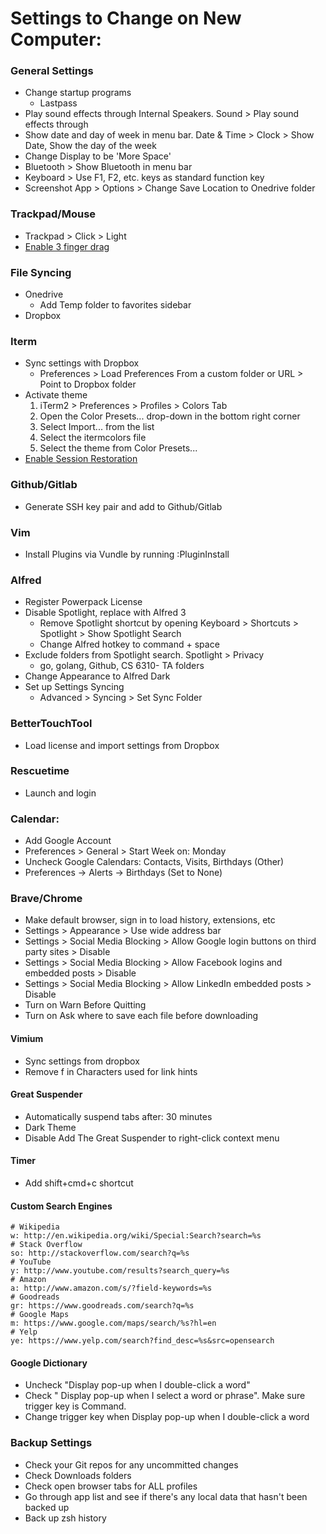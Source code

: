 # Settings to Change on New Computer:

### General Settings
* Change startup programs
    * Lastpass
* Play sound effects through Internal Speakers.  Sound > Play sound effects through
* Show date and day of week in menu bar. Date & Time > Clock > Show Date, Show the day of the week
* Change Display to be 'More Space'
* Bluetooth > Show Bluetooth in menu bar
* Keyboard > Use F1, F2, etc. keys as standard function key
* Screenshot App > Options > Change Save Location to Onedrive folder

### Trackpad/Mouse
* Trackpad > Click > Light
* [Enable 3 finger drag](https://support.apple.com/en-us/HT204609)

### File Syncing
* Onedrive
    * Add Temp folder to favorites sidebar
* Dropbox

### Iterm
* Sync settings with Dropbox
    * Preferences > Load Preferences From a custom folder or URL > Point to Dropbox folder
* Activate theme
    1. iTerm2 > Preferences > Profiles > Colors Tab
    2. Open the Color Presets... drop-down in the bottom right corner
    3. Select Import... from the list
    4. Select the itermcolors file
    5. Select the theme from Color Presets...
* [Enable Session Restoration](https://www.iterm2.com/documentation-restoration.html)

### Github/Gitlab
* Generate SSH key pair and add to Github/Gitlab

### Vim
* Install Plugins via Vundle by running :PluginInstall

### Alfred
* Register Powerpack License
* Disable Spotlight, replace with Alfred 3
    * Remove Spotlight shortcut by opening Keyboard > Shortcuts > Spotlight > Show Spotlight Search
    * Change Alfred hotkey to command + space
* Exclude folders from Spotlight search. Spotlight > Privacy
    * go, golang, Github, CS 6310- TA folders
* Change Appearance to Alfred Dark
* Set up Settings Syncing
    * Advanced > Syncing > Set Sync Folder

### BetterTouchTool
* Load license and import settings from Dropbox

### Rescuetime
* Launch and login

### Calendar:
* Add Google Account
* Preferences > General > Start Week on: Monday
* Uncheck Google Calendars: Contacts, Visits, Birthdays (Other)
* Preferences -> Alerts -> Birthdays (Set to None)

### Brave/Chrome
* Make default browser, sign in to load history, extensions, etc
* Settings > Appearance > Use wide address bar
* Settings > Social Media Blocking > Allow Google login buttons on third party sites > Disable
* Settings > Social Media Blocking > Allow Facebook logins and embedded posts > Disable
* Settings > Social Media Blocking > Allow LinkedIn embedded posts > Disable
* Turn on Warn Before Quitting
* Turn on Ask where to save each file before downloading

#### Vimium
* Sync settings from dropbox
* Remove f in Characters used for link hints

#### Great Suspender
* Automatically suspend tabs after: 30 minutes
* Dark Theme
* Disable Add The Great Suspender to right-click context menu

#### Timer
* Add shift+cmd+c shortcut

#### Custom Search Engines
```
# Wikipedia
w: http://en.wikipedia.org/wiki/Special:Search?search=%s
# Stack Overflow
so: http://stackoverflow.com/search?q=%s
# YouTube
y: http://www.youtube.com/results?search_query=%s
# Amazon
a: http://www.amazon.com/s/?field-keywords=%s
# Goodreads
gr: https://www.goodreads.com/search?q=%s
# Google Maps
m: https://www.google.com/maps/search/%s?hl=en
# Yelp
ye: https://www.yelp.com/search?find_desc=%s&src=opensearch
```

#### Google Dictionary
* Uncheck "Display pop-up when I double-click a word"
* Check " Display pop-up when I select a word or phrase".  Make sure trigger key is Command.
* Change trigger key when Display pop-up when I double-click a word

### Backup Settings
* Check your Git repos for any uncommitted changes
* Check Downloads folders
* Check open browser tabs for ALL profiles
* Go through app list and see if there's any local data that hasn't been backed up
* Back up zsh history
